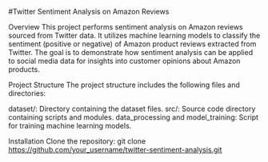 #Twitter Sentiment Analysis on Amazon Reviews

Overview
This project performs sentiment analysis on Amazon reviews sourced from Twitter data. It utilizes machine learning models to classify the sentiment (positive or negative) of Amazon product reviews extracted from Twitter. The goal is to demonstrate how sentiment analysis can be applied to social media data for insights into customer opinions about Amazon products.

Project Structure
The project structure includes the following files and directories:

dataset/: Directory containing the dataset files.
src/: Source code directory containing scripts and modules.
data_processing and model_training: Script for training machine learning models.

Installation
Clone the repository:
git clone https://github.com/your_username/twitter-sentiment-analysis.git
